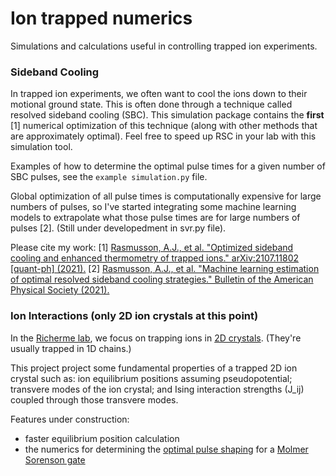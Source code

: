 # Ion trapped numerics
 Simulations and calculations useful in controlling trapped ion experiments.


### Sideband Cooling
In trapped ion experiments, we often want to cool the ions down to their motional ground state. This is often done through a technique called resolved sideband cooling (SBC). This simulation package contains the **first** \[1] numerical optimization of this technique (along with other methods that are approximately optimal). Feel free to speed up RSC in your lab with this simulation tool.

Examples of how to determine the optimal pulse times for a given number of SBC pulses, see the `example simulation.py` file.

Global optimization of all pulse times is computationally expensive for large numbers of pulses, so I've started integrating some machine learning models to extrapolate what those pulse times are for large numbers of pulses [2]. (Still under developedment in svr.py file).

Please cite my work:
\[1] [Rasmusson, A.J., et al. "Optimized sideband cooling and enhanced thermometry of trapped ions." arXiv:2107.11802 [quant-ph] (2021).](https://arxiv.org/abs/2107.11802)
\[2] [Rasmusson, A.J., et al. "Machine learning estimation of optimal resolved sideband cooling strategies." Bulletin of the American Physical Society (2021).](https://meetings.aps.org/Meeting/DAMOP21/Session/Z05.3)


### Ion Interactions (only 2D ion crystals at this point)
In the [Richerme lab](https://iontrap.physics.indiana.edu), we focus on trapping ions in [2D crystals](https://arxiv.org/abs/2012.12766). (They're usually trapped in 1D chains.)

This project project some fundamental properties of a trapped 2D ion crystal such as: ion equilibrium positions assuming  pseudopotential; transvere modes of the ion crystal; and Ising interaction strengths (J_ij) coupled through those transvere modes.

Features under construction:
* faster equilibrium position calculation
* the numerics for determining the [optimal pulse shaping](https://journals.aps.org/prl/abstract/10.1103/PhysRevLett.126.220503) for a [Molmer Sorenson gate](https://en.wikipedia.org/wiki/M%C3%B8lmer%E2%80%93S%C3%B8rensen_gate)
